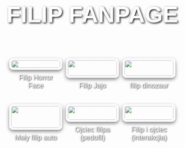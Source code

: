 <!DOCTYPE html>
<html lang="en">
<head>
  <meta charset="UTF-8">
  <title>FILIP FANPAGE</title>
  <style>
    body {
      margin: 0;
      font-family: Arial, sans-serif;
      animation: rainbow 20s linear infinite;
      text-align: center;
      color: white;
    }

    @keyframes rainbow {
      0% { background-color: red; }
      16% { background-color: orange; }
      33% { background-color: yellow; }
      50% { background-color: green; }
      66% { background-color: blue; }
      83% { background-color: indigo; }
      100% { background-color: violet; }
    }

    h1 {
      font-size: 60px;
      margin-top: 40px;
      text-shadow: 2px 2px 5px black;
    }

    .image-grid {
      display: grid;
      grid-template-columns: repeat(3, 1fr);
      gap: 20px;
      padding: 40px;
      max-width: 1000px;
      margin: auto;
    }

    .image-item {
      display: flex;
      flex-direction: column;
      align-items: center;
    }

    .image-item img {
      width: 100%;
      height: auto;
      border: 5px solid white;
      border-radius: 10px;
      box-shadow: 0 4px 10px rgba(0,0,0,0.5);
      transition: transform 0.3s;
    }

    .image-item img:hover {
      transform: scale(1.05);
    }

    .caption {
      margin-top: 10px;
      font-size: 18px;
      color: white;
      text-shadow: 1px 1px 3px black;
    }
  </style>
</head>
<body>
  <h1>FILIP FANPAGE</h1>
  <div class="image-grid">
    <div class="image-item">
      <img src="https://i.imgur.com/X6ydmEn.gif" alt="Filip Horror Face">
      <p class="caption">Filip Horror Face</p>
    </div>
    <div class="image-item">
      <img src="https://i.imgur.com/zjgW3a9.gif" alt="Filip Jajo">
      <p class="caption">Filip Jajo</p>
    </div>
    <div class="image-item">
      <img src="https://cdn.discordapp.com/attachments/1151929245870862457/1372527184157212682/watermark.gif?ex=684c030d&is=684ab18d&hm=f147d083a28d0b16a00b3b326aee82f962c9b08d680f571044c8bd8f23de4e42&" alt="filip dinozaur">
      <p class="caption">filip dinozaur</p>
    </div>
    <div class="image-item">
      <img src="https://i.imgur.com/lesBBEp.gif" alt="Mały filip auto">
      <p class="caption">Mały filip auto</p>
    </div>
    <div class="image-item">
      <img src="https://i.imgur.com/2wyoYoG.png" alt="Ojciec filipa ()">
      <p class="caption">Ojciec filipa (pedofil)</p>
    </div>
    <div class="image-item">
      <img src="https://i.imgur.com/GlhbNs6.png" alt="Filip i ojciec (interakcjia)">
      <p class="caption">Filip i ojciec (interakcjia)</p>
    </div>
  </div>
</body>
</html>
